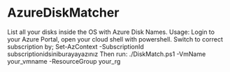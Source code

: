 # AzureDiskMatcher
List all your disks inside the OS with Azure Disk Names.
Usage:
Login to your Azure Portal, open your cloud shell with powershell.
Switch to correct subscription by;
Set-AzContext -SubscriptionId subscriptionidsiniburayayazınız
Then run:
./DiskMatch.ps1 -VmName your_vmname -ResourceGroup your_rg


